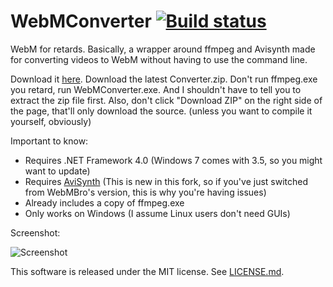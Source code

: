 WebMConverter [![Build status](https://ci.appveyor.com/api/projects/status/2pekcy840jr7atft)](https://ci.appveyor.com/project/nixxquality/webmconverter)
=============
WebM for retards. Basically, a wrapper around ffmpeg and Avisynth made for converting videos to WebM without having to use the command line.

Download it [here](https://github.com/nixxquality/WebMConverter/releases).
Download the latest Converter.zip.
Don't run ffmpeg.exe you retard, run WebMConverter.exe.
And I shouldn't have to tell you to extract the zip file first.
Also, don't click "Download ZIP" on the right side of the page, that'll only download the source. (unless you want to compile it yourself, obviously)

Important to know:
* Requires .NET Framework 4.0 (Windows 7 comes with 3.5, so you might want to update)
* Requires [AviSynth](http://avisynth.nl/index.php/Main_Page#Official_builds) (This is new in this fork, so if you've just switched from WebMBro's version, this is why you're having issues)
* Already includes a copy of ffmpeg.exe
* Only works on Windows (I assume Linux users don't need GUIs)

Screenshot:

![Screenshot](http://a.pomf.se/ffhtkd.png)

This software is released under the MIT license. See [LICENSE.md](https://github.com/WebMBro/WebMConverter/blob/master/LICENSE.md).
